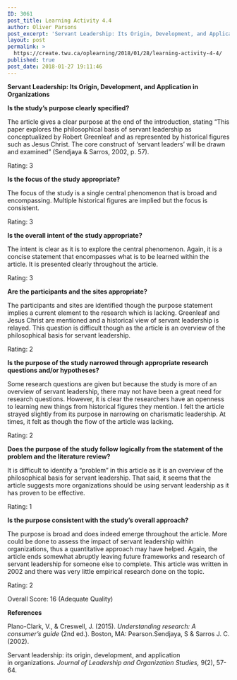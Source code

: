 ```yaml
---
ID: 3061
post_title: Learning Activity 4.4
author: Oliver Parsons
post_excerpt: 'Servant Leadership: Its Origin, Development, and Application in Organizations Is the study&rsquo;s purpose clearly specified? The article gives a clear purpose at the end of the introduction, stating &ldquo;This paper explores the philosophical basis of servant leadership as conceptualized by... <a href="https://create.twu.ca/oplearning/2018/01/28/learning-activity-4-4/"> Continue Reading &rarr;</a>'
layout: post
permalink: >
  https://create.twu.ca/oplearning/2018/01/28/learning-activity-4-4/
published: true
post_date: 2018-01-27 19:11:46
---
```

<strong>Servant Leadership: Its Origin, Development, and Application in Organizations</strong>

<strong>Is the study&#8217;s purpose clearly specified?</strong>

The article gives a clear purpose at the end of the introduction, stating &#8220;This paper explores the philosophical basis of servant leadership as conceptualized by Robert Greenleaf and as represented by historical figures such as Jesus Christ. The core construct of &#8216;servant leaders&#8217; will be drawn and examined&#8221; (Sendjaya &amp; Sarros, 2002, p. 57).

Rating: 3

<strong>Is the focus of the study appropriate? </strong>

The focus of the study is a single central phenomenon that is broad and encompassing. Multiple historical figures are implied but the focus is consistent.

Rating: 3

<strong>Is the overall intent of the study appropriate?</strong>

The intent is clear as it is to explore the central phenomenon. Again, it is a concise statement that encompasses what is to be learned within the article. It is presented clearly throughout the article.

Rating: 3

<strong>Are the participants and the sites appropriate?</strong>

The participants and sites are identified though the purpose statement implies a current element to the research which is lacking. Greenleaf and Jesus Christ are mentioned and a historical view of servant leadership is relayed. This question is difficult though as the article is an overview of the philosophical basis for servant leadership.

Rating: 2

<strong>Is the purpose of the study narrowed through appropriate research questions and/or hypotheses? </strong>

Some research questions are given but because the study is more of an overview of servant leadership, there may not have been a great need for research questions. However, it is clear the researchers have an openness to learning new things from historical figures they mention. I felt the article strayed slightly from its purpose in narrowing on charismatic leadership. At times, it felt as though the flow of the article was lacking.

Rating: 2

<strong>Does the purpose of the study follow logically from the statement of the problem and the literature review?</strong>

It is difficult to identify a &#8220;problem&#8221; in this article as it is an overview of the philosophical basis for servant leadership. That said, it seems that the article suggests more organizations should be using servant leadership as it has proven to be effective.

Rating: 1

<strong>Is the purpose consistent with the study&#8217;s overall approach?</strong>

The purpose is broad and does indeed emerge throughout the article. More could be done to assess the impact of servant leadership within organizations, thus a quantitative approach may have helped. Again, the article ends somewhat abruptly leaving future frameworks and research of servant leadership for someone else to complete. This article was written in 2002 and there was very little empirical research done on the topic.

Rating: 2

Overall Score: 16 (Adequate Quality)

<strong>References</strong>

Plano-Clark, V., &amp; Creswell, J. (2015). <em>Understanding research: A consumer’s guide</em> (2nd ed.). Boston, MA: Pearson.Sendjaya, S &amp; Sarros J. C. (2002).

Servant leadership: its origin, development, and application in organizations. <em>Journal of Leadership and Organization Studies,</em> 9(2), 57-64.